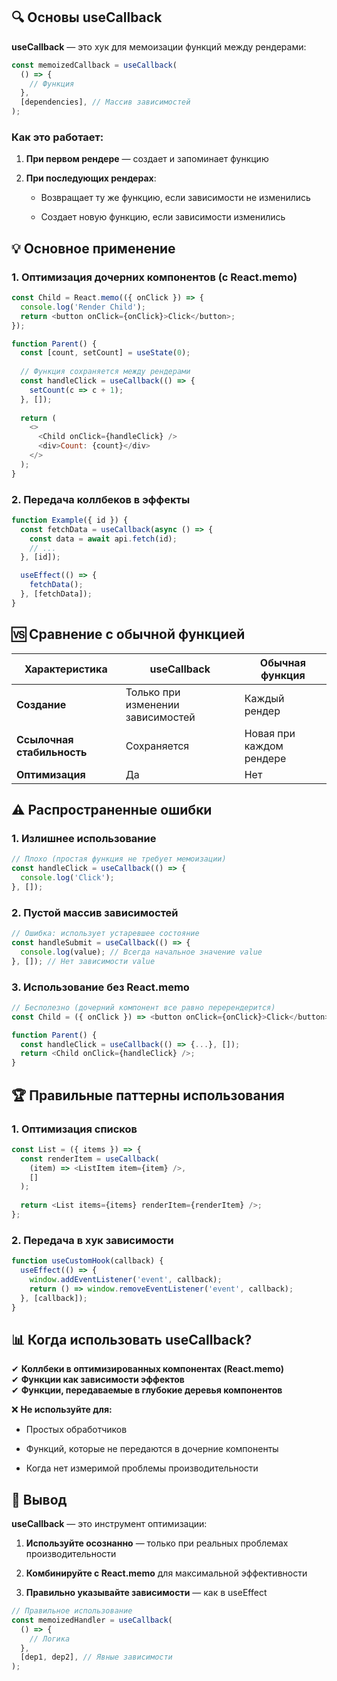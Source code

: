 ## 🔍 **Основы useCallback**

**useCallback** — это хук для мемоизации функций между рендерами:

```js
const memoizedCallback = useCallback(
  () => {
    // Функция
  },
  [dependencies], // Массив зависимостей
);
```

### Как это работает:

1. **При первом рендере** — создает и запоминает функцию
    
2. **При последующих рендерах**:
    
    - Возвращает ту же функцию, если зависимости не изменились
        
    - Создает новую функцию, если зависимости изменились
        

## 💡 **Основное применение**

### 1. Оптимизация дочерних компонентов (с React.memo)


```js
const Child = React.memo(({ onClick }) => {
  console.log('Render Child');
  return <button onClick={onClick}>Click</button>;
});

function Parent() {
  const [count, setCount] = useState(0);
  
  // Функция сохраняется между рендерами
  const handleClick = useCallback(() => {
    setCount(c => c + 1);
  }, []);
  
  return (
    <>
      <Child onClick={handleClick} />
      <div>Count: {count}</div>
    </>
  );
}
```

### 2. Передача коллбеков в эффекты

```js
function Example({ id }) {
  const fetchData = useCallback(async () => {
    const data = await api.fetch(id);
    // ...
  }, [id]);

  useEffect(() => {
    fetchData();
  }, [fetchData]);
}
```

## 🆚 **Сравнение с обычной функцией**

|Характеристика|useCallback|Обычная функция|
|---|---|---|
|**Создание**|Только при изменении зависимостей|Каждый рендер|
|**Ссылочная стабильность**|Сохраняется|Новая при каждом рендере|
|**Оптимизация**|Да|Нет|

## ⚠️ **Распространенные ошибки**

### 1. Излишнее использование

```js
// Плохо (простая функция не требует мемоизации)
const handleClick = useCallback(() => {
  console.log('Click');
}, []);
```

### 2. Пустой массив зависимостей

```js
// Ошибка: использует устаревшее состояние
const handleSubmit = useCallback(() => {
  console.log(value); // Всегда начальное значение value
}, []); // Нет зависимости value
```

### 3. Использование без React.memo

```js
// Бесполезно (дочерний компонент все равно перерендерится)
const Child = ({ onClick }) => <button onClick={onClick}>Click</button>;

function Parent() {
  const handleClick = useCallback(() => {...}, []);
  return <Child onClick={handleClick} />;
}
```

## 🏆 **Правильные паттерны использования**

### 1. Оптимизация списков

```js
const List = ({ items }) => {
  const renderItem = useCallback(
    (item) => <ListItem item={item} />,
    []
  );
  
  return <List items={items} renderItem={renderItem} />;
};
```

### 2. Передача в хук зависимости

```js
function useCustomHook(callback) {
  useEffect(() => {
    window.addEventListener('event', callback);
    return () => window.removeEventListener('event', callback);
  }, [callback]);
}
```

## 📊 **Когда использовать useCallback?**

✔ **Коллбеки в оптимизированных компонентах (React.memo)**  
✔ **Функции как зависимости эффектов**  
✔ **Функции, передаваемые в глубокие деревья компонентов**

❌ **Не используйте для:**

- Простых обработчиков
    
- Функций, которые не передаются в дочерние компоненты
    
- Когда нет измеримой проблемы производительности
    

## 🚀 **Вывод**

**useCallback** — это инструмент оптимизации:

1. **Используйте осознанно** — только при реальных проблемах производительности
    
2. **Комбинируйте с React.memo** для максимальной эффективности
    
3. **Правильно указывайте зависимости** — как в useEffect


```js
// Правильное использование
const memoizedHandler = useCallback(
  () => {
    // Логика
  },
  [dep1, dep2], // Явные зависимости
);
```

